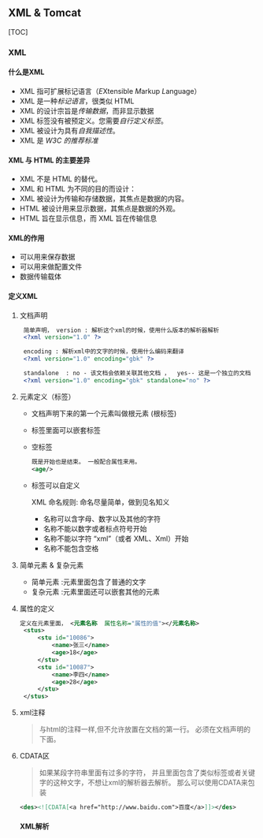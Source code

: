 ## XML & Tomcat

[TOC]

### XML

#### 什么是XML

- XML 指可扩展标记语言（*E*Xtensible *M*arkup *L*anguage）  
- XML 是一种*标记语言*，很类似 HTML  
- XML 的设计宗旨是*传输数据*，而非显示数据  
- XML 标签没有被预定义。您需要*自行定义标签*。  
- XML 被设计为具有*自我描述性*。  
- XML 是 *W3C 的推荐标准* 

#### XML 与 HTML 的主要差异

* XML 不是 HTML 的替代。
* XML 和 HTML 为不同的目的而设计：
* XML 被设计为传输和存储数据，其焦点是数据的内容。
* HTML 被设计用来显示数据，其焦点是数据的外观。
* HTML 旨在显示信息，而 XML 旨在传输信息

#### XML的作用

* 可以用来保存数据
* 可以用来做配置文件
* 数据传输载体

#### 定义XML

1. 文档声明

   ```xml
   	简单声明， version : 解析这个xml的时候，使用什么版本的解析器解析
   	<?xml version="1.0" ?>
   
   	encoding : 解析xml中的文字的时候，使用什么编码来翻译
   	<?xml version="1.0" encoding="gbk" ?>
   
   	standalone  : no - 该文档会依赖关联其他文档 ，  yes-- 这是一个独立的文档
   	<?xml version="1.0" encoding="gbk" standalone="no" ?>
   ```

2. 元素定义（标签）

   * 文档声明下来的第一个元素叫做根元素 (根标签)

   * 标签里面可以嵌套标签

   * 空标签

     ```xml
     既是开始也是结束。 一般配合属性来用。
     <age/>
     ```

   * 标签可以自定义

     XML 命名规则: 命名尽量简单，做到见名知义

     * 名称可以含字母、数字以及其他的字符 
     * 名称不能以数字或者标点符号开始 
     * 名称不能以字符 “xml”（或者 XML、Xml）开始 
     * 名称不能包含空格 

3. 简单元素  & 复杂元素

   * 简单元素 :元素里面包含了普通的文字
   * 复杂元素 :元素里面还可以嵌套其他的元素

4. 属性的定义

   ```xml
   定义在元素里面， <元素名称  属性名称="属性的值"></元素名称>
   	<stus>
   		<stu id="10086">
   			<name>张三</name>
   			<age>18</age>
   		</stu>
   		<stu id="10087">
   			<name>李四</name>
   			<age>28</age>
   		</stu>
   	</stus>
   ```

5. xml注释

   > 与html的注释一样,但不允许放置在文档的第一行。 必须在文档声明的下面。

6. CDATA区

   > 如果某段字符串里面有过多的字符， 并且里面包含了类似标签或者关键字的这种文字，不想让xml的解析器去解析。 那么可以使用CDATA来包装

   ```xml
   <des><![CDATA[<a href="http://www.baidu.com">百度</a>]]></des>
   ```

   

   #### XML解析

   

